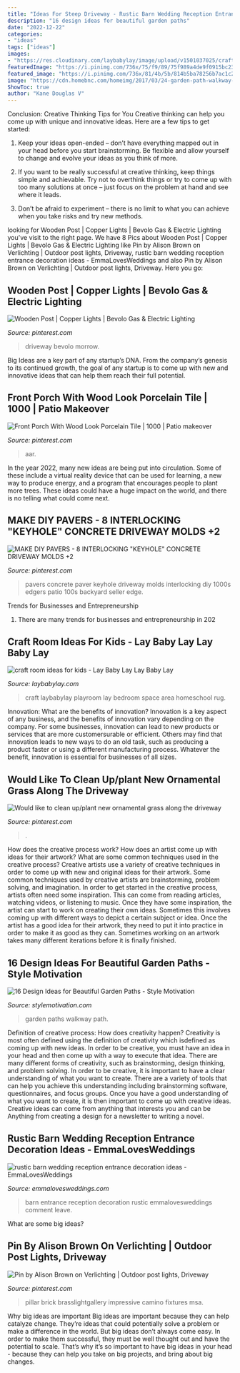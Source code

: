 ```yaml
---
title: "Ideas For Steep Driveway - Rustic Barn Wedding Reception Entrance Decoration Ideas"
description: "16 design ideas for beautiful garden paths"
date: "2022-12-22"
categories:
- "ideas"
tags: ["ideas"]
images:
- "https://res.cloudinary.com/laybabylay/image/upload/v1501037025/craft_room-35_cnyg6c.jpg"
featuredImage: "https://i.pinimg.com/736x/75/f9/89/75f989a4de9f0915bc23977ac74cfe2c.jpg"
featured_image: "https://i.pinimg.com/736x/81/4b/5b/814b5ba78256b7ac1c2a7083cf6ea531.jpg"
image: "https://cdn.homebnc.com/homeimg/2017/03/24-garden-path-walkway-ideas-homebnc.jpg"
ShowToc: true
author: "Kane Douglas V"
---
```



Conclusion: Creative Thinking Tips for You
Creative thinking can help you come up with unique and innovative ideas. Here are a few tips to get started:
1. Keep your ideas open-ended – don’t have everything mapped out in your head before you start brainstorming. Be flexible and allow yourself to change and evolve your ideas as you think of more.

2. If you want to be really successful at creative thinking, keep things simple and achievable. Try not to overthink things or try to come up with too many solutions at once – just focus on the problem at hand and see where it leads.

3. Don’t be afraid to experiment – there is no limit to what you can achieve when you take risks and try new methods.

	

		
looking for Wooden Post | Copper Lights | Bevolo Gas &amp; Electric Lighting you've visit to the right page. We have 8 Pics about Wooden Post | Copper Lights | Bevolo Gas &amp; Electric Lighting like Pin by Alison Brown on Verlichting | Outdoor post lights, Driveway, rustic barn wedding reception entrance decoration ideas - EmmaLovesWeddings and also Pin by Alison Brown on Verlichting | Outdoor post lights, Driveway. Here you go:
		
    
## Wooden Post | Copper Lights | Bevolo Gas &amp; Electric Lighting

<img loading=lazy src="https://i.pinimg.com/736x/06/ea/8f/06ea8ff74451e170934297c160a8e791--driveway-ideas-driveway-gate.jpg" onerror="this.onerror=null;this.src='https://tse4.mm.bing.net/th?id=OIP.43QZz5Tk7pdMcOREFBj-6AHaJ5&amp;pid=15.1';" alt="Wooden Post | Copper Lights | Bevolo Gas &amp; Electric Lighting">

_Source: pinterest.com_

>driveway bevolo morrow. 

	

Big Ideas are a key part of any startup’s DNA. From the company’s genesis to its continued growth, the goal of any startup is to come up with new and innovative ideas that can help them reach their full potential.

    
## Front Porch With Wood Look Porcelain Tile | 1000 | Patio Makeover

<img loading=lazy src="https://i.pinimg.com/736x/a9/37/9f/a9379f8f3f28ed97591c05dc262cd9e6.jpg" onerror="this.onerror=null;this.src='https://tse4.mm.bing.net/th?id=OIP.3ym60QwtB6zeIXnkaKmc2AHaNK&amp;pid=15.1';" alt="Front Porch With Wood Look Porcelain Tile | 1000 | Patio makeover">

_Source: pinterest.com_

>aar. 

	

In the year 2022, many new ideas are being put into circulation. Some of these include a virtual reality device that can be used for learning, a new way to produce energy, and a program that encourages people to plant more trees. These ideas could have a huge impact on the world, and there is no telling what could come next.

    
## MAKE DIY PAVERS - 8 INTERLOCKING &quot;KEYHOLE&quot; CONCRETE DRIVEWAY MOLDS +2

<img loading=lazy src="https://i.pinimg.com/736x/f1/8d/11/f18d1130abb143de251bde32f2573347.jpg" onerror="this.onerror=null;this.src='https://tse2.mm.bing.net/th?id=OIP.0EsFunyG7avWWX6cqBZRNgHaJ4&amp;pid=15.1';" alt="MAKE DIY PAVERS - 8 INTERLOCKING &quot;KEYHOLE&quot; CONCRETE DRIVEWAY MOLDS +2">

_Source: pinterest.com_

>pavers concrete paver keyhole driveway molds interlocking diy 1000s edgers patio 100s backyard seller edge. 

	

Trends for Businesses and Entrepreneurship
1. There are many trends for businesses and entrepreneurship in 202
    
## Craft Room Ideas For Kids - Lay Baby Lay Lay Baby Lay

<img loading=lazy src="https://res.cloudinary.com/laybabylay/image/upload/v1501037025/craft_room-35_cnyg6c.jpg" onerror="this.onerror=null;this.src='https://tse2.mm.bing.net/th?id=OIP.LsGF9CDs7ZDWi8aJRlRSqgHaK1&amp;pid=15.1';" alt="craft room ideas for kids - Lay Baby Lay Lay Baby Lay">

_Source: laybabylay.com_

>craft laybabylay playroom lay bedroom space area homeschool rug. 

	

Innovation: What are the benefits of innovation?
Innovation is a key aspect of any business, and the benefits of innovation vary depending on the company. For some businesses, innovation can lead to new products or services that are more customersurable or efficient. Others may find that innovation leads to new ways to do an old task, such as producing a product faster or using a different manufacturing process. Whatever the benefit, innovation is essential for businesses of all sizes.

    
## Would Like To Clean Up/plant New Ornamental Grass Along The Driveway

<img loading=lazy src="https://i.pinimg.com/736x/75/f9/89/75f989a4de9f0915bc23977ac74cfe2c.jpg" onerror="this.onerror=null;this.src='https://tse4.mm.bing.net/th?id=OIP.ez63TmPqkB__PtaB_Gw7-QHaLH&amp;pid=15.1';" alt="Would like to clean up/plant new ornamental grass along the driveway">

_Source: pinterest.com_

>. 

	

How does the creative process work? How does an artist come up with ideas for their artwork? What are some common techniques used in the creative process?
Creative artists use a variety of creative techniques in order to come up with new and original ideas for their artwork. Some common techniques used by creative artists are brainstorming, problem solving, and imagination. In order to get started in the creative process, artists often need some inspiration. This can come from reading articles, watching videos, or listening to music. Once they have some inspiration, the artist can start to work on creating their own ideas. Sometimes this involves coming up with different ways to depict a certain subject or idea. Once the artist has a good idea for their artwork, they need to put it into practice in order to make it as good as they can. Sometimes working on an artwork takes many different iterations before it is finally finished.

    
## 16 Design Ideas For Beautiful Garden Paths - Style Motivation

<img loading=lazy src="https://cdn.homebnc.com/homeimg/2017/03/24-garden-path-walkway-ideas-homebnc.jpg" onerror="this.onerror=null;this.src='https://tse1.mm.bing.net/th?id=OIP.91uVXlSKqIW54ifF-SVzAgHaKc&amp;pid=15.1';" alt="16 Design Ideas for Beautiful Garden Paths - Style Motivation">

_Source: stylemotivation.com_

>garden paths walkway path. 

	

Definition of creative process: How does creativity happen?
Creativity is most often defined using the definition of creativity which isdefined as coming up with new ideas. In order to be creative, you must have an idea in your head and then come up with a way to execute that idea. There are many different forms of creativity, such as brainstorming, design thinking, and problem solving.
In order to be creative, it is important to have a clear understanding of what you want to create. There are a variety of tools that can help you achieve this understanding including brainstorming software, questionnaires, and focus groups. Once you have a good understanding of what you want to create, it is then important to come up with creative ideas. Creative ideas can come from anything that interests you and can be Anything from creating a design for a newsletter to writing a novel.

    
## Rustic Barn Wedding Reception Entrance Decoration Ideas - EmmaLovesWeddings

<img loading=lazy src="http://emmalovesweddings.com/wp-content/uploads/2018/06/rustic-barn-wedding-reception-entrance-decoration-ideas.jpg" onerror="this.onerror=null;this.src='https://tse3.mm.bing.net/th?id=OIP.qv4-UAsj_TualuVtcbxlPAHaJ4&amp;pid=15.1';" alt="rustic barn wedding reception entrance decoration ideas - EmmaLovesWeddings">

_Source: emmalovesweddings.com_

>barn entrance reception decoration rustic emmalovesweddings comment leave. 

	

What are some big ideas?
 

    
## Pin By Alison Brown On Verlichting | Outdoor Post Lights, Driveway

<img loading=lazy src="https://i.pinimg.com/736x/81/4b/5b/814b5ba78256b7ac1c2a7083cf6ea531.jpg" onerror="this.onerror=null;this.src='https://tse4.mm.bing.net/th?id=OIP.L9m6c7ZYDgesiLKvfNkS6gHaLH&amp;pid=15.1';" alt="Pin by Alison Brown on Verlichting | Outdoor post lights, Driveway">

_Source: pinterest.com_

>pillar brick brasslightgallery impressive camino fixtures msa. 

	

Why big ideas are important
Big ideas are important because they can help catalyze change. They’re ideas that could potentially solve a problem or make a difference in the world. But big ideas don’t always come easy. In order to make them successful, they must be well thought out and have the potential to scale.
That’s why it’s so important to have big ideas in your head - because they can help you take on big projects, and bring about big changes.


